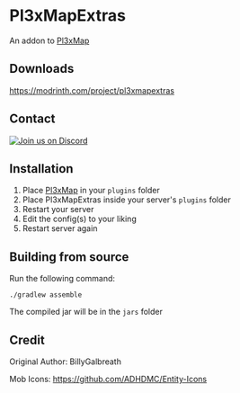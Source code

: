 # Pl3xMapExtras
An addon to [Pl3xMap](https://modrinth.com/plugin/pl3xmap)

## Downloads
https://modrinth.com/project/pl3xmapextras

## Contact
[![Join us on Discord](https://discord.com/api/guilds/931330926653358090/widget.png?style=banner2)](https://discord.gg/w7yCw4M9za)

## Installation
1) Place [Pl3xMap](https://modrinth.com/plugin/pl3xmap) in your `plugins` folder
2) Place Pl3xMapExtras inside your server's `plugins` folder
3) Restart your server
4) Edit the config(s) to your liking
5) Restart server again

## Building from source
Run the following command:
```
./gradlew assemble
```
The compiled jar will be in the `jars` folder

## Credit
Original Author: BillyGalbreath

Mob Icons: https://github.com/ADHDMC/Entity-Icons